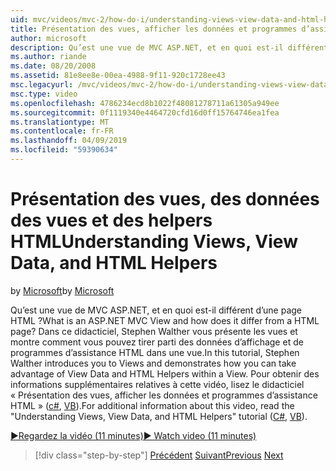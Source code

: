 ```yaml
---
uid: mvc/videos/mvc-2/how-do-i/understanding-views-view-data-and-html-helpers
title: Présentation des vues, afficher les données et programmes d’assistance HTML | Microsoft Docs
author: microsoft
description: Qu’est une vue de MVC ASP.NET, et en quoi est-il différent d’une page HTML ? Dans ce didacticiel, Stephen Walther présente les vues et montre comment vous pouvez t...
ms.author: riande
ms.date: 08/20/2008
ms.assetid: 81e8ee8e-00ea-4988-9f11-920c1728ee43
msc.legacyurl: /mvc/videos/mvc-2/how-do-i/understanding-views-view-data-and-html-helpers
msc.type: video
ms.openlocfilehash: 4786234ecd8b1022f48081278711a61305a949ee
ms.sourcegitcommit: 0f1119340e4464720cfd16d0ff15764746ea1fea
ms.translationtype: MT
ms.contentlocale: fr-FR
ms.lasthandoff: 04/09/2019
ms.locfileid: "59390634"
---
```

# <a name="understanding-views-view-data-and-html-helpers"></a><span data-ttu-id="d75a3-104">Présentation des vues, des données des vues et des helpers HTML</span><span class="sxs-lookup"><span data-stu-id="d75a3-104">Understanding Views, View Data, and HTML Helpers</span></span>

<span data-ttu-id="d75a3-105">by [Microsoft](https://github.com/microsoft)</span><span class="sxs-lookup"><span data-stu-id="d75a3-105">by [Microsoft](https://github.com/microsoft)</span></span>

<span data-ttu-id="d75a3-106">Qu’est une vue de MVC ASP.NET, et en quoi est-il différent d’une page HTML ?</span><span class="sxs-lookup"><span data-stu-id="d75a3-106">What is an ASP.NET MVC View and how does it differ from a HTML page?</span></span> <span data-ttu-id="d75a3-107">Dans ce didacticiel, Stephen Walther vous présente les vues et montre comment vous pouvez tirer parti des données d’affichage et de programmes d’assistance HTML dans une vue.</span><span class="sxs-lookup"><span data-stu-id="d75a3-107">In this tutorial, Stephen Walther introduces you to Views and demonstrates how you can take advantage of View Data and HTML Helpers within a View.</span></span> <span data-ttu-id="d75a3-108">Pour obtenir des informations supplémentaires relatives à cette vidéo, lisez le didacticiel « Présentation des vues, afficher les données et programmes d’assistance HTML » ([c#](../../../overview/older-versions-1/views/asp-net-mvc-views-overview-cs.md), [VB](../../../overview/older-versions-1/views/asp-net-mvc-views-overview-vb.md)).</span><span class="sxs-lookup"><span data-stu-id="d75a3-108">For additional information about this video, read the "Understanding Views, View Data, and HTML Helpers" tutorial ([C#](../../../overview/older-versions-1/views/asp-net-mvc-views-overview-cs.md), [VB](../../../overview/older-versions-1/views/asp-net-mvc-views-overview-vb.md)).</span></span>

[<span data-ttu-id="d75a3-109">&#9654;Regardez la vidéo (11 minutes)</span><span class="sxs-lookup"><span data-stu-id="d75a3-109">&#9654; Watch video (11 minutes)</span></span>](https://channel9.msdn.com/Blogs/ASP-NET-Site-Videos/understanding-views-view-data-and-html-helpers)

> [!div class="step-by-step"]
> <span data-ttu-id="d75a3-110">[Précédent](understanding-controllers-controller-actions-and-action-results.md)
> [Suivant](an-introduction-to-url-routing.md)</span><span class="sxs-lookup"><span data-stu-id="d75a3-110">[Previous](understanding-controllers-controller-actions-and-action-results.md)
[Next](an-introduction-to-url-routing.md)</span></span>
